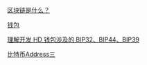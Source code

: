 
[区块链是什么？](https://www.jianshu.com/p/39ea93f6b0cc)

[钱包](https://www.jianshu.com/p/462470de960f)

[理解开发 HD 钱包涉及的 BIP32、BIP44、BIP39](https://learnblockchain.cn/2018/09/28/hdwallet/)

[比特币Address三](https://www.jianshu.com/p/de3e1aa6ca3a)

